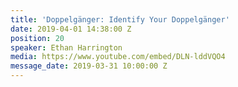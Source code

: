 ```yaml
---
title: 'Doppelgänger: Identify Your Doppelgänger'
date: 2019-04-01 14:38:00 Z
position: 20
speaker: Ethan Harrington
media: https://www.youtube.com/embed/DLN-lddVQO4
message_date: 2019-03-31 10:00:00 Z
---
```


